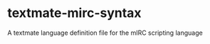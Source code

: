 textmate-mirc-syntax
====================

A textmate language definition file for the mIRC scripting language
